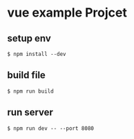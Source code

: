 # vue example Projcet

## setup env

```
$ npm install --dev
```

## build file

```
$ npm run build
```


## run server

```
$ npm run dev -- --port 8080
```
